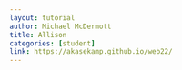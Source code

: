 ```yaml
---
layout: tutorial
author: Michael McDermott
title: Allison
categories: [student]
link: https://akasekamp.github.io/web22/
---
```

